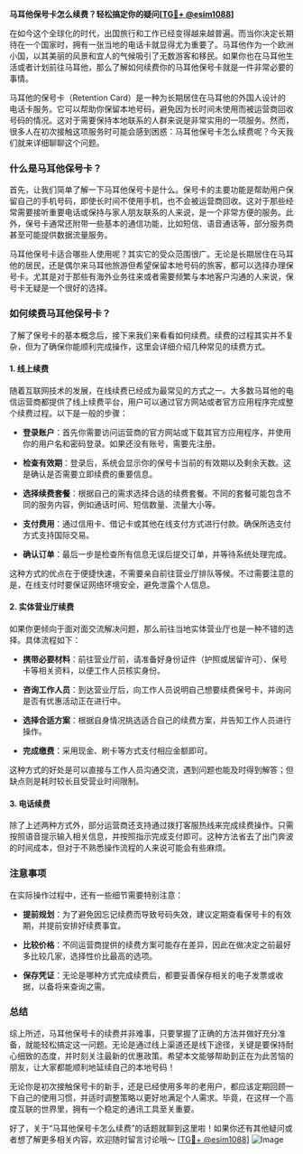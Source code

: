 **马耳他保号卡怎么续费？轻松搞定你的疑问[[TG💪+ @esim1088](https://t.me/s/esim1088)]**

在如今这个全球化的时代，出国旅行和工作已经变得越来越普遍。而当你决定长期待在一个国家时，拥有一张当地的电话卡就显得尤为重要了。马耳他作为一个欧洲小国，以其美丽的风景和宜人的气候吸引了无数游客和移民。如果你也在马耳他生活或者计划前往马耳他，那么了解如何续费你的马耳他保号卡就是一件非常必要的事情。

马耳他的保号卡（Retention Card）是一种为长期居住在马耳他的外国人设计的电话卡服务。它可以帮助你保留本地号码，避免因为长时间未使用而被运营商回收号码的情况。这对于需要保持本地联系的人群来说是非常实用的一项服务。然而，很多人在初次接触这项服务时可能会感到困惑：马耳他保号卡怎么续费呢？今天我们就来详细聊聊这个问题。

### 什么是马耳他保号卡？

首先，让我们简单了解一下马耳他保号卡是什么。保号卡的主要功能是帮助用户保留自己的手机号码，即使长时间不使用手机，也不会被运营商回收。这对于那些经常需要接听重要电话或保持与家人朋友联系的人来说，是一个非常方便的服务。此外，保号卡通常还附带一些基本的通信功能，比如短信、语音通话等，部分服务商甚至可能提供数据流量服务。

马耳他保号卡适合哪些人使用呢？其实它的受众范围很广。无论是长期居住在马耳他的居民，还是偶尔来马耳他旅游但希望保留本地号码的旅客，都可以选择办理保号卡。尤其是对于那些有海外业务往来或者需要频繁与本地客户沟通的人来说，保号卡无疑是一个很好的选择。

### 如何续费马耳他保号卡？

了解了保号卡的基本概念后，接下来我们来看看如何续费。续费的过程其实并不复杂，但为了确保你能顺利完成操作，这里会详细介绍几种常见的续费方式。

#### 1. 线上续费

随着互联网技术的发展，在线续费已经成为最常见的方式之一。大多数马耳他的电信运营商都提供了线上续费平台，用户可以通过官方网站或者官方应用程序完成整个续费过程。以下是一般的步骤：

- **登录账户**：首先你需要访问运营商的官方网站或下载其官方应用程序，并使用你的用户名和密码登录。如果还没有账号，需要先注册。
  
- **检查有效期**：登录后，系统会显示你的保号卡当前的有效期以及剩余天数。这是确认是否需要立即续费的重要信息。

- **选择续费套餐**：根据自己的需求选择合适的续费套餐。不同的套餐可能包含不同的服务内容，例如通话时间、短信数量、流量大小等。

- **支付费用**：通过信用卡、借记卡或其他在线支付方式进行付款。确保所选支付方式支持国际交易。

- **确认订单**：最后一步是检查所有信息无误后提交订单，并等待系统处理完成。

这种方式的优点在于便捷快速，不需要亲自前往营业厅排队等候。不过需要注意的是，在线支付时要保证网络环境安全，避免泄露个人信息。

#### 2. 实体营业厅续费

如果你更倾向于面对面交流解决问题，那么前往当地实体营业厅也是一种不错的选择。具体流程如下：

- **携带必要材料**：前往营业厅前，请准备好身份证件（护照或居留许可）、保号卡等相关资料，以便工作人员核实身份。

- **咨询工作人员**：到达营业厅后，向工作人员说明自己想要续费保号卡，并询问是否有优惠活动正在进行中。

- **选择合适方案**：根据自身情况挑选适合自己的续费方案，并告知工作人员进行操作。

- **完成缴费**：采用现金、刷卡等方式支付相应金额即可。

这种方式的好处是可以直接与工作人员沟通交流，遇到问题也能及时得到解答；但缺点则是耗时较长且受营业时间限制。

#### 3. 电话续费

除了上述两种方式外，部分运营商还支持通过拨打客服热线来完成续费操作。只需按照语音提示输入相关信息，并按照指示完成支付即可。这种方法省去了出门奔波的时间成本，但对于不熟悉操作流程的人来说可能会有些麻烦。

### 注意事项

在实际操作过程中，还有一些细节需要特别注意：

- **提前规划**：为了避免因忘记续费而导致号码失效，建议定期查看保号卡的有效期，并提前安排好续费事宜。

- **比较价格**：不同运营商提供的续费方案可能存在差异，因此在做决定之前最好多比较几家，选择性价比最高的选项。

- **保存凭证**：无论是哪种方式完成续费后，都要妥善保存相关的电子发票或收据，以备将来查询之需。

### 总结

综上所述，马耳他保号卡的续费并非难事，只要掌握了正确的方法并做好充分准备，就能轻松搞定这一问题。无论是通过线上渠道还是线下途径，关键是要保持耐心细致的态度，并时刻关注最新的优惠政策。希望本文能够帮助到正在为此苦恼的朋友，让大家都能顺利地延续自己的本地号码！

无论你是初次接触保号卡的新手，还是已经使用多年的老用户，都应该定期回顾一下自己的使用习惯，并适时调整策略以更好地满足个人需求。毕竟，在这样一个高度互联的世界里，拥有一个稳定的通讯工具至关重要。

好了，关于“马耳他保号卡怎么续费”的话题就聊到这里啦！如果你还有其他疑问或者想了解更多相关内容，欢迎随时留言讨论哦～ [[TG💪+ @esim1088](https://t.me/s/esim1088)] ![Image](https://i.postimg.cc/4NQfJmqS/Snipaste-2025-05-13-00-14-12.png)